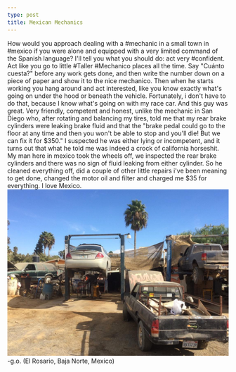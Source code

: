 ```yaml
---
type: post
title: Mexican Mechanics
---
```

How would you approach dealing with a #mechanic in a small town in #mexico if you were alone and equipped with a very limited command of the Spanish language? 
I'll tell you what you should do: act very #confident. 
Act like you go to little #Taller #Mechanico places all the time. 
Say "Cuánto cuesta?" before any work gets done, and then write the number down on a piece of paper and show it to the nice mechanico. 
Then when he starts working you hang around and act interested, like you know exactly what's going on under the hood or beneath the vehicle. 
Fortunately, i don't have to do that, because I know what's going on with my race car. 
And this guy was great. 
Very friendly, competent and honest, unlike the mechanic in San Diego who, after rotating and balancing my tires, told me that my rear brake cylinders were leaking brake fluid and that the "brake pedal could go to the floor at any time and then you won't be able to stop and you'll die! But we can fix it for $350." 
I suspected he was either lying or incompetent, and it turns out that what he told me was indeed a crock of california horseshit. 
My man here in mexico took the wheels off, we inspected the rear brake cylinders and there was no sign of fluid leaking from either cylinder. 
So he cleaned everything off, did a couple of other little repairs i've been meaning to get done, changed the motor oil and filter and charged me $35 for everything. 
I love Mexico.
![Mechanico](/images/mechanico.jpg)
-g.o.
(El Rosario, Baja Norte, Mexico)
